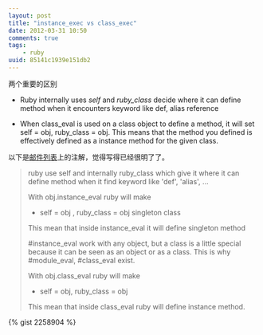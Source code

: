 ```yaml
---
layout: post
title: "instance_exec vs class_exec"
date: 2012-03-31 10:50
comments: true
tags: 
    - ruby
uuid: 85141c1939e151db2
---
```

两个重要的区别

* Ruby internally uses *self* and *ruby_class* decide where it can define method when it encounters keyword like def, alias reference

* When class_eval is used on a class object to define a method, it will set self = obj, ruby_class = obj. This means that the method you defined is effectively defined as a instance method for the given class.

以下是[邮件列表][1]上的注解，觉得写得已经很明了了。

> ruby use self and internally ruby_class which give it
>  where it can define method when it find keyword like 'def', 'alias', ...
> 
>  With obj.instance_eval ruby will make
>    * self = obj , ruby_class = obj singleton class
> 
>  This mean that inside instance_eval it will define singleton method
> 
>  #instance_eval work with any object, but a class is a little special
>  because it can be seen as an object or as a class. This is why
>  #module_eval, #class_eval exist.
> 
>  With obj.class_eval ruby will make
> 
>   * self = obj, ruby_class = obj
> 
>  This mean that inside class_eval ruby will define instance method.


{% gist 2258904 %}

[1]: http://blade.nagaokaut.ac.jp/cgi-bin/scat.rb/ruby/ruby-talk/207801
